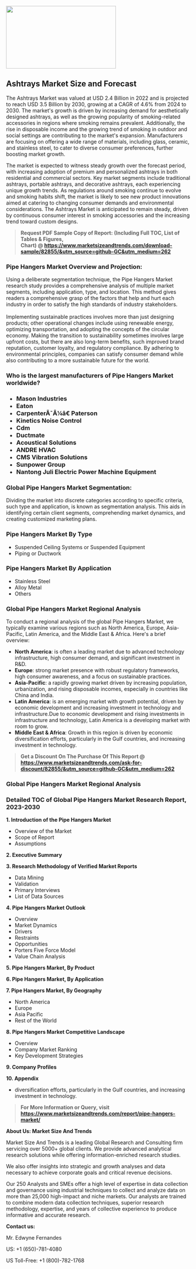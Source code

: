 <p><img class="alignnone size-medium wp-image-20088" src="https://ffe5etoiles.com/wp-content/uploads/2024/12/MST1-300x171.png" alt="" width="300" height="171" /></p><h2>Ashtrays Market Size and Forecast</h2><p>The Ashtrays Market was valued at USD 2.4 Billion in 2022 and is projected to reach USD 3.5 Billion by 2030, growing at a CAGR of 4.6% from 2024 to 2030. The market's growth is driven by increasing demand for aesthetically designed ashtrays, as well as the growing popularity of smoking-related accessories in regions where smoking remains prevalent. Additionally, the rise in disposable income and the growing trend of smoking in outdoor and social settings are contributing to the market's expansion. Manufacturers are focusing on offering a wide range of materials, including glass, ceramic, and stainless steel, to cater to diverse consumer preferences, further boosting market growth.</p><p>The market is expected to witness steady growth over the forecast period, with increasing adoption of premium and personalized ashtrays in both residential and commercial sectors. Key market segments include traditional ashtrays, portable ashtrays, and decorative ashtrays, each experiencing unique growth trends. As regulations around smoking continue to evolve and smoking habits shift, the market is likely to see new product innovations aimed at catering to changing consumer demands and environmental considerations. The Ashtrays Market is anticipated to remain steady, driven by continuous consumer interest in smoking accessories and the increasing trend toward custom designs.</p></p><blockquote id="" class=""><strong>Request PDF Sample Copy of Report: (Including Full TOC, List of Tables &amp; Figures, Chart)&nbsp;@&nbsp;<strong><a href="https://www.marketsizeandtrends.com/download-sample/82855/&utm_source=github-GC&utm_medium=262" target="_blank">https://www.marketsizeandtrends.com/download-sample/82855/&utm_source=github-GC&utm_medium=262</a></strong></strong></blockquote><h3 id="" class="">Pipe Hangers Market&nbsp;Overview and Projection:</h3><p id="" class="">Using a deliberate segmentation technique, the Pipe Hangers Market research study provides a comprehensive analysis of multiple market segments, including application, type, and location. This method gives readers a comprehensive grasp of the factors that help and hurt each industry in order to satisfy the high standards of industry stakeholders. <br /> <br />Implementing sustainable practices involves more than just designing products; other operational changes include using renewable energy, optimizing transportation, and adopting the concepts of the circular economy. Making the transition to sustainability sometimes involves large upfront costs, but there are also long-term benefits, such improved brand reputation, customer loyalty, and regulatory compliance. By adhering to environmental principles, companies can satisfy consumer demand while also contributing to a more sustainable future for the world.</p><h3 id="" class="">Who is the largest manufacturers of&nbsp;Pipe Hangers Market worldwide?</h3><h3 class=""><p><ul><li>Mason Industries </li><li> Eaton </li><li> CarpenterÃ¯Â¼â€ Paterson </li><li> Kinetics Noise Control </li><li> Cdm </li><li> Ductmate </li><li> Acoustical Solutions </li><li> ANDRE HVAC </li><li> CMS Vibration Solutions </li><li> Sunpower Group </li><li> Nantong Juli Electric Power Machine Equipment</li></ul></p></h3><h3 id="" class="">Global&nbsp;Pipe Hangers Market Segmentation:</h3><p id="" class="">Dividing the market into discrete categories according to specific criteria, such type and application, is known as segmentation analysis. This aids in identifying certain client segments, comprehending market dynamics, and creating customized marketing plans.</p><h3 id="" class="">Pipe Hangers Market&nbsp;By Type</h3><p><p><ul><li>Suspended Ceiling Systems or Suspended Equipment </li><li> Piping or Ductwork</p></li></ul></p></p><h3 id="" class="">Pipe Hangers Market&nbsp;By Application</h3><p class=""><p><ul><li>Stainless Steel </li><li> Alloy Metal </li><li> Others</li></ul></p></p><h3 id="" class="">Global Pipe Hangers Market Regional Analysis</h3><p id="" class="">To conduct a regional analysis of the global Pipe Hangers Market, we typically examine various regions such as North America, Europe, Asia-Pacific, Latin America, and the Middle East &amp; Africa. Here's a brief overview:</p><ul><li><strong>North America</strong>: is often a leading market due to advanced technology infrastructure, high consumer demand, and significant investment in R&amp;D.</li><li><strong>Europe</strong>: strong market presence with robust regulatory frameworks, high consumer awareness, and a focus on sustainable practices.</li><li><strong>Asia-Pacific</strong>: a rapidly growing market driven by increasing population, urbanization, and rising disposable incomes, especially in countries like China and India.</li><li><strong>Latin America</strong>: is an emerging market with growth potential, driven by economic development and increasing investment in technology and infrastructure.Due to economic development and rising investments in infrastructure and technology, Latin America is a developing market with room to grow.</li><li><strong>Middle East &amp; Africa</strong>: Growth in this region is driven by economic diversification efforts, particularly in the Gulf countries, and increasing investment in technology.</li></ul><blockquote id="" class=""><strong>Get a Discount On The Purchase Of This Report @ <strong><a href="https://www.marketsizeandtrends.com/ask-for-discount/82855/&utm_source=github-GC&utm_medium=262" target="_blank">https://www.marketsizeandtrends.com/ask-for-discount/82855/&utm_source=github-GC&utm_medium=262</a></strong></strong></blockquote><h3 id="" class="">Global Pipe Hangers Market Regional Analysis</h3><h3 id="" class="">Detailed TOC of Global Pipe Hangers Market Research Report, 2023-2030</h3><p id="" class=""><strong>1. Introduction of the Pipe Hangers Market</strong></p><ul><li>Overview of the Market</li><li>Scope of Report</li><li>Assumptions</li></ul><p id="" class=""><strong>2. Executive Summary</strong></p><p id="" class=""><strong>3. Research Methodology of Verified Market Reports</strong></p><ul><li>Data Mining</li><li>Validation</li><li>Primary Interviews</li><li>List of Data Sources</li></ul><p id="" class=""><strong>4. Pipe Hangers Market Outlook</strong></p><ul><li>Overview</li><li>Market Dynamics</li><li>Drivers</li><li>Restraints</li><li>Opportunities</li><li>Porters Five Force Model</li><li>Value Chain Analysis</li></ul><p id="" class=""><strong>5. Pipe Hangers Market, By Product</strong></p><p id="" class=""><strong>6. Pipe Hangers Market, By Application</strong></p><p id="" class=""><strong>7. Pipe Hangers Market, By Geography</strong></p><ul><li>North America</li><li>Europe</li><li>Asia Pacific</li><li>Rest of the World</li></ul><p id="" class=""><strong>8. Pipe Hangers Market Competitive Landscape</strong></p><ul><li>Overview</li><li>Company Market Ranking</li><li>Key Development Strategies</li></ul><p id="" class=""><strong>9. Company Profiles</strong></p><p id="" class=""><strong>10. Appendix</strong></p><ul><li>diversification efforts, particularly in the Gulf countries, and increasing investment in technology.</li></ul><blockquote id="" class=""><strong>For More Information or Query, visit <strong><strong><a href="https://www.marketsizeandtrends.com/report/pipe-hangers-market/" target="_blank">https://www.marketsizeandtrends.com/report/pipe-hangers-market/</a></strong></strong></strong></blockquote><p id="" class=""><strong>About Us: Market Size And Trends</strong></p><p id="" class="">Market Size And Trends is a leading Global Research and Consulting firm servicing over 5000+ global clients. We provide advanced analytical research solutions while offering information-enriched research studies.</p><p id="" class="">We also offer insights into strategic and growth analyses and data necessary to achieve corporate goals and critical revenue decisions.</p><p id="" class="">Our 250 Analysts and SMEs offer a high level of expertise in data collection and governance using industrial techniques to collect and analyze data on more than 25,000 high-impact and niche markets. Our analysts are trained to combine modern data collection techniques, superior research methodology, expertise, and years of collective experience to produce informative and accurate research.</p><p id="" class=""><strong>Contact us:</strong></p><p id="" class="">Mr. Edwyne Fernandes</p><p id="" class="">US: +1 (650)-781-4080</p><p id="" class="">US Toll-Free: +1 (800)-782-1768</p>
